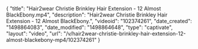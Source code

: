 {
    "title": "Hair2wear Christie Brinkley Hair Extension - 12 Almost BlackEbony.mp4",
    "description": "Hair2wear Christie Brinkley Hair Extension - 12 Almost BlackEbony.",
    "videoid": "102374261",
    "date_created": "1498864083",
    "date_modified": "1498864648",
    "type": "captivate",
    "layout": "video",
    "url": "\/v\/hair2wear-christie-brinkley-hair-extension-12-almost-blackebony-mp4\/102374261"
}